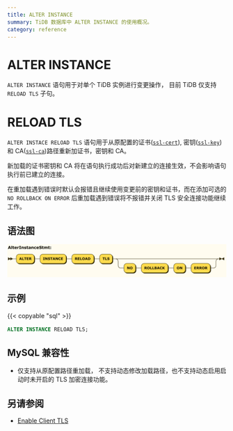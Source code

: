 ```yaml
---
title: ALTER INSTANCE
summary: TiDB 数据库中 ALTER INSTANCE 的使用概况。
category: reference
---
```


# ALTER INSTANCE

`ALTER INSTANCE` 语句用于对单个 TiDB 实例进行变更操作， 目前 TiDB 仅支持 `RELOAD TLS` 子句。

# RELOAD TLS

`ALTER INSTACE RELOAD TLS` 语句用于从原配置的证书([`ssl-cert`](/reference/configuration/tidb-server/configuration-file.md#ssl-cert)), 密钥([`ssl-key`](/reference/configuration/tidb-server/configuration-file.md#ssl-key)) 和 CA([`ssl-ca`](/reference/configuration/tidb-server/configuration-file.md#ssl-ca))路径重新加证书，密钥和 CA。

新加载的证书密钥和 CA 将在语句执行成功后对新建立的连接生效，不会影响语句执行前已建立的连接。

在重加载遇到错误时默认会报错且继续使用变更前的密钥和证书，而在添加可选的 `NO ROLLBACK ON ERROR` 后重加载遇到错误将不报错并关闭 TLS 安全连接功能继续工作。

## 语法图

![AlterInstanceStmt](/media/sqlgram/AlterInstanceStmt.png)

## 示例

{{< copyable "sql" >}}

```sql
ALTER INSTANCE RELOAD TLS;
```

## MySQL 兼容性

- 仅支持从原配置路径重加载， 不支持动态修改加载路径，也不支持动态启用启动时未开启的 TLS 加密连接功能。

## 另请参阅

* [Enable Client TLS](/how-to/secure/enable-tls-clients.md)